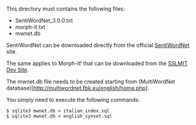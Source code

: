 This directory must contains the following files:

  - SentiWordNet_3.0.0.txt
  - morph-it.txt
  - mwnet.db

SentiWordNet can be downloaded directly from the official
[SentiWordNet](http://sentiwordnet.isti.cnr.it/) site.

The same applies to Morph-it! that can be downloaded from the
[SSLMIT Dev Site](http://dev.sslmit.unibo.it/linguistics/morph-it.php).

The mwnet.db file needs to be created starting from
(MultiWordNet database)[http://multiwordnet.fbk.eu/english/home.php].

You simply need to execute the following commands:

    $ sqlite3 mwnet.db < italian_index.sql
    $ sqlite3 mwnet.db < english_synset.sql
